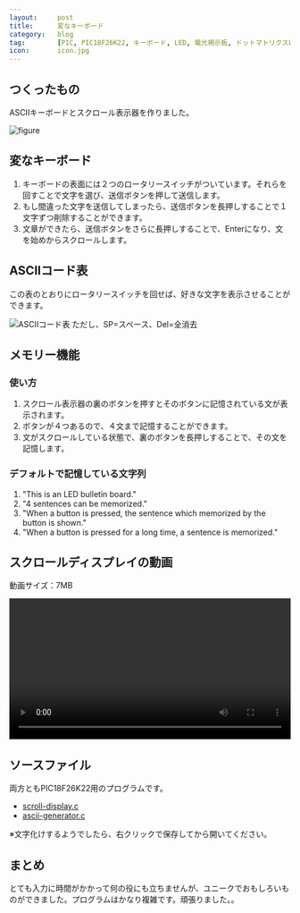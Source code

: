```yaml
---
layout:		post
title:		変なキーボード
category:	blog
tag:		[PIC, PIC18F26K22, キーボード, LED, 電光掲示板, ドットマトリクスLED, スクロール, C言語]
icon:		icon.jpg
---
```


## つくったもの

ASCIIキーボードとスクロール表示器を作りました。

![figure](figure.png)

## 変なキーボード

  1. キーボードの表面には２つのロータリースイッチがついています。それらを回すことで文字を選び、送信ボタンを押して送信します。
  1. もし間違った文字を送信してしまったら、送信ボタンを長押しすることで１文字ずつ削除することができます。
  1. 文章ができたら、送信ボタンをさらに長押しすることで、Enterになり、文を始めからスクロールします。

## ASCIIコード表

この表のとおりにロータリースイッチを回せば、好きな文字を表示させることができます。

![ASCIIコード表](table.png)
ただし、SP=スペース、Del=全消去

## メモリー機能

### 使い方

  1. スクロール表示器の裏のボタンを押すとそのボタンに記憶されている文が表示されます。
  1. ボタンが４つあるので、４文まで記憶することができます。
  1. 文がスクロールしている状態で、裏のボタンを長押しすることで、その文を記憶します。

### デフォルトで記憶している文字列

  1. "This is an LED bulletin board."
  1. "4 sentences can be memorized."
  1. "When a button is pressed, the sentence which memorized by the button is shown."
  1. "When a button is pressed for a long time, a sentence is memorized."

## スクロールディスプレイの動画

動画サイズ：7MB

<video src="movie.mp4" preload="metadata" controls width="100%"></video>

## ソースファイル

両方ともPIC18F26K22用のプログラムです。

  * [scroll-display.c](scroll-display.c)
  * [ascii-generator.c](ascii-generator.c)

※文字化けするようでしたら、右クリックで保存してから開いてください。

## まとめ

とても入力に時間がかかって何の役にも立ちませんが、ユニークでおもしろいものができました。プログラムはかなり複雑です。頑張りました。。

